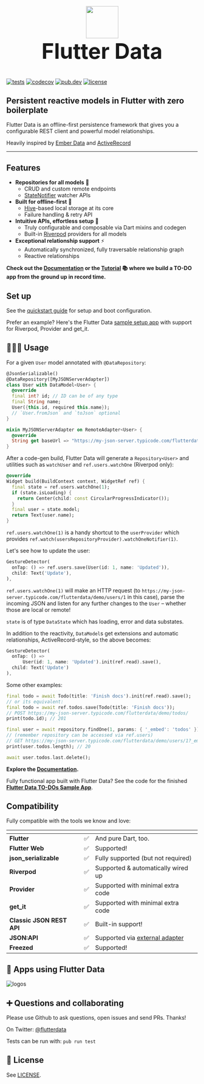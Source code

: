 <!-- markdownlint-disable MD033 MD041 -->
<p align="center" style="margin-bottom: 0px;">
  <img src="https://avatars2.githubusercontent.com/u/61839689?s=200&v=4" width="85px">
</p>

<h1 align="center" style="margin-top: 0px; font-size: 4em;">Flutter Data</h1>

[![tests](https://img.shields.io/github/workflow/status/flutterdata/flutter_data/test/master?label=tests&labelColor=333940&logo=github)](https://github.com/flutterdata/flutter_data/actions) [![codecov](https://codecov.io/gh/flutterdata/flutter_data/branch/master/graph/badge.svg)](https://codecov.io/gh/flutterdata/flutter_data) [![pub.dev](https://img.shields.io/pub/v/flutter_data?label=pub.dev&labelColor=333940&logo=dart)](https://pub.dev/packages/flutter_data) [![license](https://img.shields.io/github/license/flutterdata/flutter_data?color=%23007A88&labelColor=333940&logo=mit)](https://github.com/flutterdata/flutter_data/blob/master/LICENSE)

## Persistent reactive models in Flutter with zero boilerplate

Flutter Data is an offline-first persistence framework that gives you a configurable REST client and powerful model relationships.

Heavily inspired by [Ember Data](https://github.com/emberjs/data) and [ActiveRecord](https://guides.rubyonrails.org/active_record_basics.html)

---

## Features

- **Repositories for all models** 🚀
  - CRUD and custom remote endpoints
  - [StateNotifier](https://pub.dev/packages/state_notifier) watcher APIs
- **Built for offline-first** 🔌
  - [Hive](https://docs.hivedb.dev/)-based local storage at its core
  - Failure handling & retry API
- **Intuitive APIs, effortless setup** 💙
  - Truly configurable and composable via Dart mixins and codegen
  - Built-in [Riverpod](https://riverpod.dev/) providers for all models
- **Exceptional relationship support** ⚡️
  - Automatically synchronized, fully traversable relationship graph
  - Reactive relationships

**Check out the [Documentation](https://flutterdata.dev) or the [Tutorial](https://flutterdata.dev/tutorial) 📚 where we build a TO-DO app from the ground up in record time.**

## Set up

See the [quickstart guide](https://flutterdata.dev/docs/quickstart/) for setup and boot configuration.

Prefer an example? Here's the Flutter Data [sample setup app](https://github.com/flutterdata/flutter_data_setup_app) with support for Riverpod, Provider and get_it.

## 👩🏾‍💻 Usage

For a given `User` model annotated with `@DataRepository`:

```dart
@JsonSerializable()
@DataRepository([MyJSONServerAdapter])
class User with DataModel<User> {
  @override
  final int? id; // ID can be of any type
  final String name;
  User({this.id, required this.name});
  // `User.fromJson` and `toJson` optional
}

mixin MyJSONServerAdapter on RemoteAdapter<User> {
  @override
  String get baseUrl => "https://my-json-server.typicode.com/flutterdata/demo/";
}
```

After a code-gen build, Flutter Data will generate a `Repository<User>`
and utilities such as `watchUser` and `ref.users.watchOne` (Riverpod only):

```dart
@override
Widget build(BuildContext context, WidgetRef ref) {
  final state = ref.users.watchOne(1);
  if (state.isLoading) {
    return Center(child: const CircularProgressIndicator());
  }
  final user = state.model;
  return Text(user.name);
}
```

`ref.users.watchOne(1)` is a handy shortcut to the `userProvider` which provides `ref.watch(usersRepositoryProvider).watchOneNotifier(1)`.

Let's see how to update the user:

```dart
GestureDetector(
  onTap: () => ref.users.save(User(id: 1, name: 'Updated')),
  child: Text('Update'),
),
```

`ref.users.watchOne(1)` will make an HTTP request (to `https://my-json-server.typicode.com/flutterdata/demo/users/1` in this case), parse the incoming JSON and listen for any further changes to the `User` – whether those are local or remote!

`state` is of type `DataState` which has loading, error and data substates.

In addition to the reactivity, `DataModel`s get extensions and automatic relationships, ActiveRecord-style, so the above becomes:

```dart
GestureDetector(
  onTap: () =>
      User(id: 1, name: 'Updated').init(ref.read).save(),
  child: Text('Update')
),
```

Some other examples:

```dart
final todo = await Todo(title: 'Finish docs').init(ref.read).save();
// or its equivalent:
final todo = await ref.todos.save(Todo(title: 'Finish docs'));
// POST https://my-json-server.typicode.com/flutterdata/demo/todos/
print(todo.id); // 201

final user = await repository.findOne(1, params: { '_embed': 'todos' });
// (remember repository can be accessed via ref.users)
// GET https://my-json-server.typicode.com/flutterdata/demo/users/1?_embed=todos
print(user.todos.length); // 20

await user.todos.last.delete();
```

**Explore the [Documentation](https://flutterdata.dev/docs/).**

Fully functional app built with Flutter Data? See the code for the finished **[Flutter Data TO-DOs Sample App](https://github.com/flutterdata/flutter_data_todos)**.

## Compatibility

Fully compatible with the tools we know and love:

<table class="table-fixed">
  <thead>
    <tr>
      <th class="w-4/12"></th>
      <th class="w-1/12"></th>
      <th class="w-7/12"></th>
    </tr>
  </thead>
  <tbody>
    <tr>
      <td class="font-bold px-4 py-2"><strong>Flutter</strong></td>
      <td class="px-4 py-2">✅</td>
      <td class="px-4 py-2 text-sm">And pure Dart, too.</td>
    </tr>
    <tr class="bg-yellow-50">
      <td class="font-bold px-4 py-2"><strong>Flutter Web</strong></td>
      <td class="px-4 py-2">✅</td>
      <td class="px-4 py-2 text-sm">Supported!</td>
    </tr>
    <tr>
      <td class="font-bold px-4 py-2"><strong>json_serializable</strong></td>
      <td class="px-4 py-2">✅</td>
      <td class="px-4 py-2 text-sm">Fully supported (but not required)
      </td>
    </tr>
    <tr class="bg-yellow-50">
      <td class="font-bold px-4 py-2"><strong>Riverpod</strong></td>
      <td class="px-4 py-2">✅</td>
      <td class="px-4 py-2 text-sm">Supported &amp; automatically wired up</td>
    </tr>
    <tr>
      <td class="font-bold px-4 py-2"><strong>Provider</strong></td>
      <td class="px-4 py-2">✅</td>
      <td class="px-4 py-2 text-sm">Supported with minimal extra code</td>
    </tr>
    <tr class="bg-yellow-50">
      <td class="font-bold px-4 py-2"><strong>get_it</strong></td>
      <td class="px-4 py-2">✅</td>
      <td class="px-4 py-2 text-sm">Supported with minimal extra code</td>
    </tr>
    <tr>
      <td class="font-bold px-4 py-2"><strong>Classic JSON REST API</strong></td>
      <td class="px-4 py-2">✅</td>
      <td class="px-4 py-2 text-sm">Built-in support!</td>
    </tr>
    <tr class="bg-yellow-50">
      <td class="font-bold px-4 py-2"><strong>JSON:API</strong></td>
      <td class="px-4 py-2">✅</td>
      <td class="px-4 py-2 text-sm">Supported via <a href="https://pub.dev/packages/flutter_data_json_api_adapter">external adapter</a></td>
    </tr>
    <tr>
      <td class="font-bold px-4 py-2"><strong>Freezed</strong></td>
      <td class="px-4 py-2">✅</td>
      <td class="px-4 py-2 text-sm">Supported!</td>
    </tr>
  </tbody>
</table>

## 📲 Apps using Flutter Data

![logos](https://user-images.githubusercontent.com/66403/115444364-79053f80-a1e2-11eb-9498-ee86718a4be5.png)

## ➕ Questions and collaborating

Please use Github to ask questions, open issues and send PRs. Thanks!

On Twitter: [@flutterdata](https://twitter.com/flutterdata)

Tests can be run with: `pub run test`

## 📝 License

See [LICENSE](https://github.com/flutterdata/flutter_data/blob/master/LICENSE).
